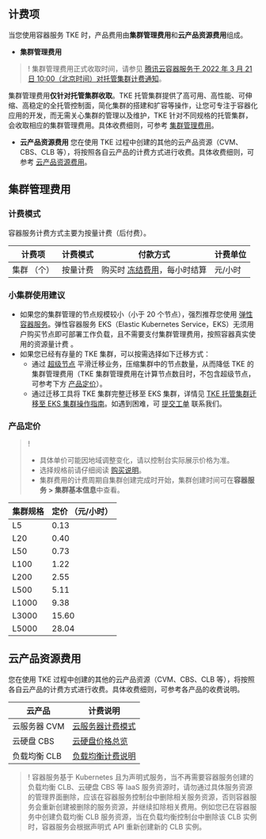 
## 计费项
当您使用容器服务 TKE 时，产品费用由**集群管理费用**和**云产品资源费用**组成。
- **集群管理费用**
>! 集群管理费用正式收取时间，请参见 [腾讯云容器服务于 2022 年 3 月 21 日 10:00（北京时间）对托管集群计费通知](https://cloud.tencent.com/document/product/457/68706)。
>
集群管理费用**仅针对托管集群收取**。TKE 托管集群提供了高可用、高性能、可伸缩、高稳定的全托管控制面，简化集群的搭建和扩容等操作，让您可专注于容器化应用的开发，而无需关心集群的管理以及维护，TKE 针对不同规格的托管集群，会收取相应的集群管理费用。具体收费细则，可参考 [集群管理费用](#cluster)。

- **云产品资源费用**
您在使用 TKE 过程中创建的其他的云产品资源（CVM、CBS、CLB 等），将按照各自云产品的计费方式进行收费。具体收费细则，可参考 [云产品资源费用](#cloudproducts)。

## 集群管理费用 [](id:cluster)
 
### 计费模式
容器服务计费方式主要为按量计费（后付费）。

| 计费项    | 计费模式 | 付款方式                                                     | 计费单位 |
| --------- | -------- | ------------------------------------------------------------ | -------- |
| 集群 （个） | 按量计费 | 购买时 [冻结费用](https://cloud.tencent.com/document/product/555/12039)，每小时结算 | 元/小时  |

### 小集群使用建议
- 如果您的集群管理的节点规模较小（小于 20 个节点），强烈推荐您使用 [弹性容器服务](https://cloud.tencent.com/document/product/457/39804)。弹性容器服务 EKS（Elastic Kubernetes Service，EKS）无须用户购买节点即可部署工作负载，且不需要支付集群管理费用，按照容器真实使用的资源量计费 。
- 如果您已经有存量的 TKE 集群，可以按需选择如下迁移方式：
	- 通过 [超级节点](https://cloud.tencent.com/document/product/457/53027) 平滑迁移业务，压缩集群中的节点数量，从而降低 TKE 的集群管理费用（TKE 集群管理费用在计算节点数目时，不包含超级节点，可参考下方 [产品定价](#price)）。
	- 通过迁移工具将 TKE 集群完整迁移至 EKS 集群，详情见 [TKE 托管集群迁移至 EKS 集群操作指南](https://cloud.tencent.com/document/product/457/72019)。如遇到困难，可 [提交工单](https://console.cloud.tencent.com/workorder/category) 联系我们。



### 产品定价[](id:price)
>! 
>- 具体单价可能因地域调整变化，请以控制台实际展示价格为准。  
>- 选择规格前请仔细阅读 [购买说明](https://cloud.tencent.com/document/product/457/68804)。
>- 集群费用的计费周期自集群创建完成时开始，集群创建时间可在**容器服务 > 集群基本信息**中查看。





| 集群规格 | 定价 （元/小时） |
| ---------------- | -------------- |
| L5                | 0.13           |
| L20               | 0.40           |
| L50               | 0.73           |
| L100              | 1.22           |
| L200              | 2.55           |
| L500              | 5.11           |
| L1000             | 9.38           |
| L3000             | 15.60          |
| L5000             | 28.04          |

## 云产品资源费用 [](id:cloudproducts)
您在使用 TKE 过程中创建的其他的云产品资源（CVM、CBS、CLB 等），将按照各自云产品的计费方式进行收费。具体收费细则，可参考各产品的收费说明。

| 云产品 | 计费说明 | 
|---------|---------|
| 云服务器 CVM | [云服务器计费模式](https://cloud.tencent.com/document/product/213/2180)| 
| 云硬盘 CBS | [云硬盘价格总览](https://cloud.tencent.com/document/product/213/2255)| 
| 负载均衡 CLB | [负载均衡计费说明](https://cloud.tencent.com/document/product/214/42934)| 
 
>! 容器服务基于 Kubernetes 且为声明式服务，当不再需要容器服务创建的负载均衡 CLB、云硬盘 CBS 等 IaaS 服务资源时，请勿通过具体服务资源的管理界面删除，应该在容器服务控制台中删除相关服务资源，否则容器服务会重新创建被删除的服务资源，并继续扣除相关费用。例如您已在容器服务中创建负载均衡 CLB 服务资源，当在负载均衡控制台中删除该 CLB 实例时，容器服务会根据声明式 API 重新创建新的 CLB 实例。
